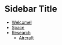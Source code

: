 <h1> Sidebar Title </h1> 

- [Welcome!](welcome.md)
- [Space](space.md "Bigger than you can imagine")
- [Research](research/README.md)
	* [Aircraft](research/planes.md)

<footer id="mb-footer"></footer>
